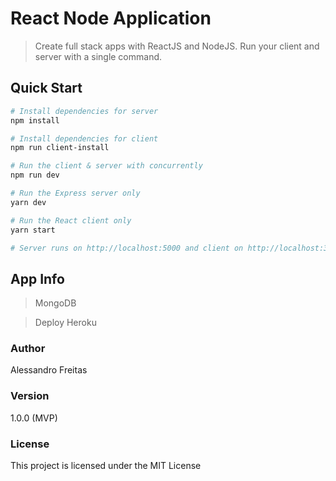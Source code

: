 # React Node Application

> Create full stack apps with ReactJS and NodeJS. Run your client and server with a single command.

## Quick Start

``` bash
# Install dependencies for server
npm install

# Install dependencies for client
npm run client-install

# Run the client & server with concurrently
npm run dev

# Run the Express server only
yarn dev

# Run the React client only
yarn start

# Server runs on http://localhost:5000 and client on http://localhost:3000
```

## App Info

> MongoDB

> Deploy Heroku

### Author

Alessandro Freitas

### Version

1.0.0 (MVP)

### License

This project is licensed under the MIT License
